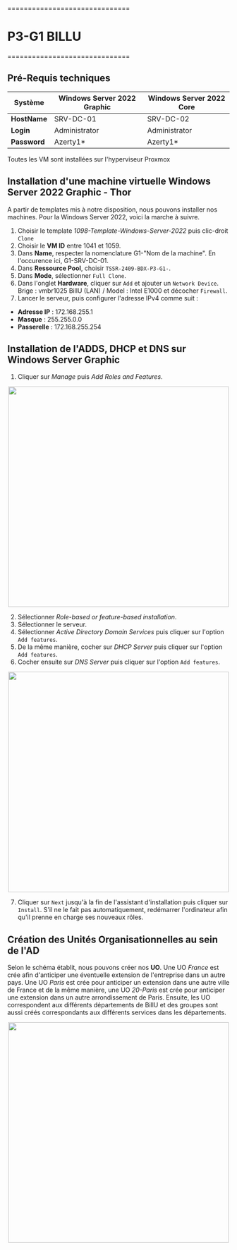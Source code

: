 ==============================

# P3-G1 BILLU

==============================

## Pré-Requis techniques

| **Système**  | **Windows Server 2022 Graphic** | **Windows Server 2022 Core** |
| ------------ | ------------------------------- | ---------------------------- |
| **HostName** | SRV-DC-01                       | SRV-DC-02                    |
| **Login**    | Administrator                   | Administrator                |
| **Password** | Azerty1\*                       | Azerty1\*                    |

Toutes les VM sont installées sur l'hyperviseur Proxmox

## Installation d'une machine virtuelle Windows Server 2022 Graphic - Thor

A partir de templates mis à notre disposition, nous pouvons installer nos machines. Pour la Windows Server 2022, voici la marche à suivre.
1. Choisir le template *1098-Template-Windows-Server-2022* puis clic-droit `Clone`
2. Choisir le **VM ID** entre 1041 et 1059.
3. Dans **Name**, respecter la nomenclature G1-"Nom de la machine". En l'occurence ici, G1-SRV-DC-01.
4. Dans **Ressource Pool**, choisir `TSSR-2409-BDX-P3-G1-`.
5. Dans **Mode**, sélectionner `Full Clone`.
6. Dans l'onglet **Hardware**, cliquer sur `Add` et ajouter un `Network Device`. Brige : vmbr1025 BillU (LAN) / Model : Intel E1000 et décocher `Firewall`.
7. Lancer le serveur, puis configurer l'adresse IPv4 comme suit :

- **Adresse IP**  : 172.168.255.1    
- **Masque**      : 255.255.0.0       
- **Passerelle**  : 172.168.255.254   

## Installation de l'ADDS, DHCP et DNS sur Windows Server Graphic

1. Cliquer sur _Manage_ puis _Add Roles and Features_.
<P ALIGN="center"><IMG src="..\Ressources\Annexes S02\Capture d'écran 2024-11-28 140642.png" width=500></P>

2. Sélectionner _Role-based or feature-based installation_.
3. Sélectionner le serveur.
4. Sélectionner _Active Directory Domain Services_ puis cliquer sur l'option `Add features`.
5. De la même manière, cocher sur _DHCP Server_ puis cliquer sur l'option `Add features`.
6. Cocher ensuite sur _DNS Server_ puis cliquer sur l'option `Add features`.

<P ALIGN="center"><IMG src="..\Ressources\Annexes S02\Capture d'écran 2024-11-28 142055.png" width=500></P>

7. Cliquer sur `Next` jusqu'à la fin de l'assistant d'installation puis cliquer sur `Install`. S'il ne le fait pas automatiquement, redémarrer l'ordinateur afin qu'il prenne en charge ses nouveaux rôles.

## Création des Unités Organisationnelles au sein de l'AD
Selon le schéma établit, nous pouvons créer nos **UO**. Une UO *France* est crée afin d'anticiper une éventuelle extension de l'entreprise dans un autre pays. Une UO *Paris* est crée pour anticiper un extension dans une autre ville de France et de la même manière, une UO *20-Paris* est crée pour anticiper une extension dans un autre arrondissement de Paris. Ensuite, les UO correspondent aux différents départements de BillU et des groupes sont aussi créés correspondants aux différents services dans les départements.

<P ALIGN="center"><IMG src="..\Ressources\Annexes S02\Capture d'écran 2024-11-28 142055.png" width=500></P>
